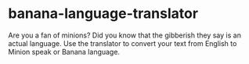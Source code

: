 
# banana-language-translator

Are you a fan of minions? Did you know that the gibberish they say is an actual language.
Use the translator to convert your text from English to Minion speak or Banana language.
